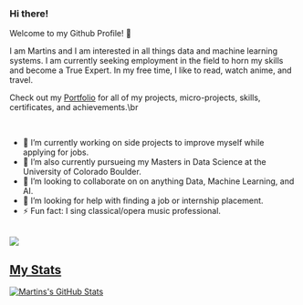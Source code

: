 ### Hi there! 

Welcome to my Github Profile! 👋

I am Martins and I am interested in all things data and machine learning systems. I am currently seeking employment in the field to horn my skills and become a True Expert. In my free time, I like to read, watch anime, and travel.

Check out my [Portfolio](https://marrtinerz.github.io/ML-DS-Portfolio/) for all of my projects, micro-projects, skills, certificates, and achievements.\br 
<br />
<!--
**archd3sai/archd3sai** is a ✨ _special_ ✨ repository because its `README.md` (this file) appears on your GitHub profile.
-->
<br />

- 🔭 I’m currently working on side projects to improve myself while applying for jobs.<br />
- 🌱 I’m also currently pursueing my Masters in Data Science at the University of Colorado Boulder.<br />
- 👯 I’m looking to collaborate on on anything Data, Machine Learning, and AI.<br />
- 🤔 I’m looking for help with finding a job or internship placement.<br />
- ⚡ Fun fact: I sing classical/opera music professional.<br />

<br />

<a href="https://github.com/marrtinerz/marrtinerz">
  <img align="center" src="https://github-readme-stats.vercel.app/api/top-langs/?username=marrtinerz&hide=java,html&title_color=ffffff&text_color=c9cacc&icon_color=2bbc8a&bg_color=1d1f21" />

<br />

## My Stats

<img align="center" src="https://github-readme-stats.vercel.app/api/?username=marrtinerz&&show_icons=true&line_height=27&count_private=true&title_color=ffffff&text_color=c9cacc&icon_color=2bbc8a&bg_color=1d1f21" alt="Martins's GitHub Stats" />
</a>
